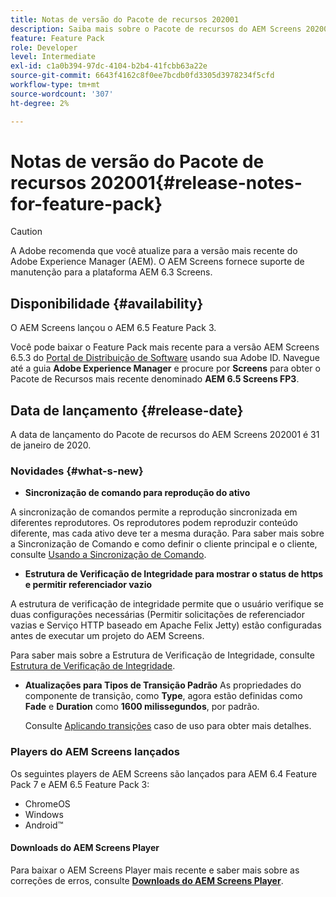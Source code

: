 ```yaml
---
title: Notas de versão do Pacote de recursos 202001
description: Saiba mais sobre o Pacote de recursos do AEM Screens 202001, lançado em 31 de janeiro de 2020.
feature: Feature Pack
role: Developer
level: Intermediate
exl-id: c1a0b394-97dc-4104-b2b4-41fcbb63a22e
source-git-commit: 6643f4162c8f0ee7bcdb0fd3305d3978234f5cfd
workflow-type: tm+mt
source-wordcount: '307'
ht-degree: 2%

---
```


# Notas de versão do Pacote de recursos 202001{#release-notes-for-feature-pack}

>[!CAUTION]
>
>A Adobe recomenda que você atualize para a versão mais recente do Adobe Experience Manager (AEM). O AEM Screens fornece suporte de manutenção para a plataforma AEM 6.3 Screens.

## Disponibilidade {#availability}

O AEM Screens lançou o AEM 6.5 Feature Pack 3.

Você pode baixar o Feature Pack mais recente para a versão AEM Screens 6.5.3 do [Portal de Distribuição de Software](https://experience.adobe.com/#/downloads/content/software-distribution/br/aem.html) usando sua Adobe ID. Navegue até a guia **Adobe Experience Manager** e procure por **Screens** para obter o Pacote de Recursos mais recente denominado **AEM 6.5 Screens FP3**.

## Data de lançamento {#release-date}

A data de lançamento do Pacote de recursos do AEM Screens 202001 é 31 de janeiro de 2020.

### Novidades {#what-s-new}

* **Sincronização de comando para reprodução do ativo**

A sincronização de comandos permite a reprodução sincronizada em diferentes reprodutores. Os reprodutores podem reproduzir conteúdo diferente, mas cada ativo deve ter a mesma duração.
Para saber mais sobre a Sincronização de Comando e como definir o cliente principal e o cliente, consulte [Usando a Sincronização de Comando](using-command-sync.md).

* **Estrutura de Verificação de Integridade para mostrar o status de https e permitir referenciador vazio**

A estrutura de verificação de integridade permite que o usuário verifique se duas configurações necessárias (Permitir solicitações de referenciador vazias e Serviço HTTP baseado em Apache Felix Jetty) estão configuradas antes de executar um projeto do AEM Screens.

Para saber mais sobre a Estrutura de Verificação de Integridade, consulte [Estrutura de Verificação de Integridade](/help/user-guide/configuring-screens-introduction.md#health-check-framework).

* **Atualizações para Tipos de Transição Padrão**
As propriedades do componente de transição, como **Type**, agora estão definidas como **Fade** e **Duration** como **1600 milissegundos**, por padrão.

  Consulte [Aplicando transições](/help/user-guide/applying-transitions.md) caso de uso para obter mais detalhes.


### Players do AEM Screens lançados

Os seguintes players de AEM Screens são lançados para AEM 6.4 Feature Pack 7 e AEM 6.5 Feature Pack 3:

* ChromeOS
* Windows
* Android™

#### Downloads do AEM Screens Player

Para baixar o AEM Screens Player mais recente e saber mais sobre as correções de erros, consulte [**Downloads do AEM Screens Player**](https://download.macromedia.com/screens/).
